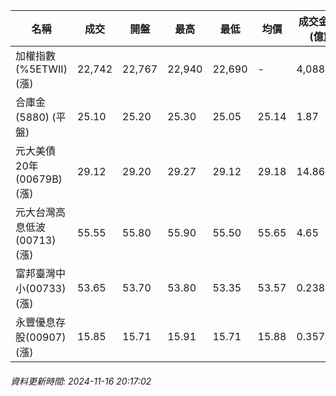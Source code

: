 | 名稱 | 成交 | 開盤 | 最高 | 最低 | 均價 | 成交金額(億) | 昨收 | 漲跌幅 | 漲跌 | 總量 | 昨量 | 振幅 |
| -------- | -------- | -------- | -------- |-------- | -------- | -------- |-------- |-------- |-------- | -------- | -------- |-------- |
|加權指數(%5ETWII) (漲)|22,742|22,767|22,940|22,690|-|4,088.36|22,715|0.12%|27.39|7,825,879|0|1.10%|
|合庫金(5880) (平盤)|25.10|25.20|25.30|25.05|25.14|1.87|25.10|0.00%|0.00|7,449|15,549|1.00%|
|元大美債20年(00679B) (漲)|29.12|29.20|29.27|29.12|29.18|14.86|29.03|0.31%|0.09|50,924|67,536|0.52%|
|元大台灣高息低波(00713) (漲)|55.55|55.80|55.90|55.50|55.65|4.65|55.50|0.09%|0.05|8,360|16,424|0.72%|
|富邦臺灣中小(00733) (漲)|53.65|53.70|53.80|53.35|53.57|0.238|53.50|0.28%|0.15|444|845|0.84%|
|永豐優息存股(00907) (漲)|15.85|15.71|15.91|15.71|15.88|0.357|15.70|0.96%|0.15|2,249|1,446|1.27%|
###### 資料更新時間: 2024-11-16 20:17:02